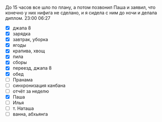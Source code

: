 До 15 часов все шло по плану, а потом позвонил Паша и заявил, что конечно у них нифига не сделано, и я сидела с ним до ночи и делала диплом.
23:00
06:27 
- [x] джапа 8
- [x] зарядка
- [x] завтрак, уборка
- [x] ягоды
- [x] крапива, хвощ
- [x] пила
- [x] сборы
- [x] переезд, джапа 8
- [x] обед
- [ ] Пранама
- [ ] синхронизация канбана
- [ ] отчёт за неделю 
- [x] Паша
- [ ] Илья
- [ ] т. Наташа 
- [ ] ванна, абхьянга 
